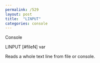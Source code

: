```yaml
---
permalink: /529
layout: post
title:  "LINPUT"
categories: console
---
```

Console

LINPUT [#fileN] var

Reads a whole text line from file or console.

